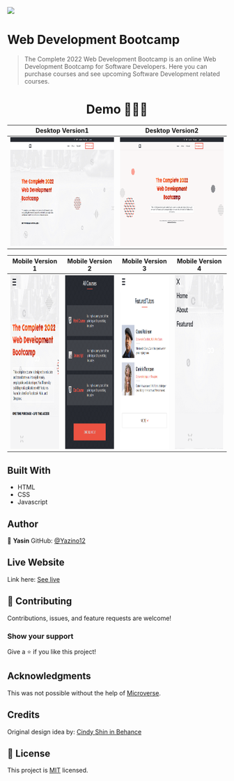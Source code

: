 ![](https://img.shields.io/badge/-Yazino12-yellow)

# Web Development Bootcamp

> The Complete 2022 Web Development Bootcamp is an online Web Development Bootcamp for Software Developers. Here you can purchase courses and see upcoming Software Development related courses.

<h1 align="center">
  Demo 👩🏾‍💻
</h1>

|                                                      **Desktop Version1**                                                      |                                                      **Desktop Version2**                                                      |
| :----------------------------------------------------------------------------------------------------------------------------: | :----------------------------------------------------------------------------------------------------------------------------: |
| <img src="https://github.com/Yazino12/capstone-project1/blob/master/images/desktop1.png?raw=true" width="1200" height="250"> | <img src="https://github.com/Yazino12/capstone-project1/blob/master/images/desktop2.png?raw=true" width="1200" height="250"> |

|                                                     **Mobile Version 1**                                                      |                                                     **Mobile Version 2**                                                      |                                                     **Mobile Version 3**                                                      |                                                     **Mobile Version 4**                                                      |
| :---------------------------------------------------------------------------------------------------------------------------: | :---------------------------------------------------------------------------------------------------------------------------: | :---------------------------------------------------------------------------------------------------------------------------: | :---------------------------------------------------------------------------------------------------------------------------: |
| <img src="https://github.com/Yazino12/capstone-project1/blob/master/images/mobile1.png?raw=true" width="300" height="400"> | <img src="https://github.com/Yazino12/capstone-project1/blob/master/images/mobile2.png?raw=true" width="300" height="400"> | <img src="https://github.com/Yazino12/capstone-project1/blob/master/images/mobile3.png?raw=true" width="300" height="400"> | <img src="https://github.com/Yazino12/capstone-project1/blob/master/images/mobile4.png?raw=true" width="300" height="400"> |

## Built With

- HTML
- CSS
- Javascript

## Author

👤 **Yasin**
GitHub: [@Yazino12](https://github.com/Yazino12)

## Live Website

Link here: [See live](https://yazino12.github.io/capstone-project1)

## 🤝 Contributing

Contributions, issues, and feature requests are welcome!

### Show your support

Give a ⭐️ if you like this project!

## Acknowledgments

This was not possible without the help of [Microverse](https://github.com/microverseinc/curriculum-transversal-skills/blob/main/documentation/hello_microverse_project.md).

## Credits

Original design idea by: [Cindy Shin in Behance](https://www.behance.net/adagio07)

## 📝 License

This project is [MIT](./MIT.md) licensed.
